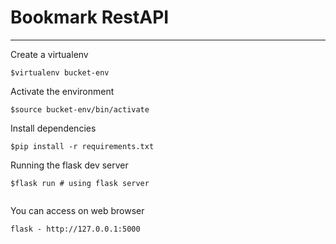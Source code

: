 # Bookmark RestAPI

----

Create a virtualenv
```shell
$virtualenv bucket-env
```

Activate the environment
```shell
$source bucket-env/bin/activate
```
Install dependencies
```shell
$pip install -r requirements.txt
```

Running the flask dev server
```shell
$flask run # using flask server
   
```

You can access on web browser
```
flask - http://127.0.0.1:5000

```
